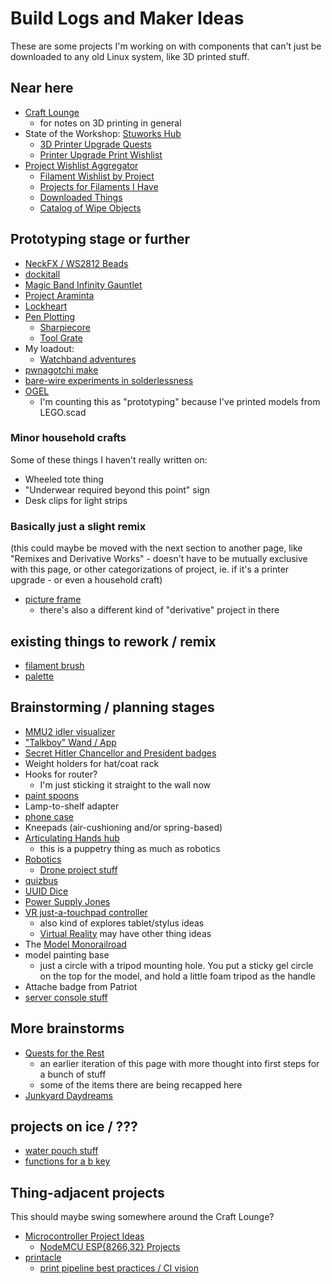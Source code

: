 # Build Logs and Maker Ideas

These are some projects I'm working on with components that can't just be downloaded to any old Linux system, like 3D printed stuff.

## Near here

- [Craft Lounge](a3e30d39-0949-4226-87ec-aa5d1b775b05.md)
  - for notes on 3D printing in general
- State of the Workshop: [Stuworks Hub](81a063e3-0f64-4167-a6f9-10dfe2b76d1a.md)
  - [3D Printer Upgrade Quests](0b49c0ed-b327-4005-879e-59762d3af2b5.md)
  - [Printer Upgrade Print Wishlist](b4b48cda-c651-4d10-a19e-7a6ebf9b34ec.md)
- [Project Wishlist Aggregator](b154bbe5-02ef-4e21-a828-84f8af54cb8e.md)
  - [Filament Wishlist by Project](7382f3b2-b2da-404a-a1f8-eb6efd84ec49.md)
  - [Projects for Filaments I Have](3285bdd0-8bbb-4e31-9ade-3a0674d7ab1e.md)
  - [Downloaded Things](d59c0c38-fc87-4ef2-82b5-715f58add1cc.md)
  - [Catalog of Wipe Objects](05fa2e42-0f55-49ac-af91-b2fa01258410.md)

## Prototyping stage or further

- [NeckFX / WS2812 Beads](6dc617ce-7fc0-4c57-937e-2656af78f664.md)
- [dockitall](c35f78b3-9cbb-4f26-ae38-fd4321589947.md)
- [Magic Band Infinity Gauntlet](1647ef1d-19ba-4367-96cf-ef5bfc3a857b.md)
- [Project Araminta](1117c481-fcca-4869-9f31-ca43a5123158.md)
- [Lockheart](0f6a9502-2415-4b6b-a8a2-9e13c0339e71.md)
- [Pen Plotting](3a698fe3-1c6e-47e9-8cb8-ca1fb9c4a06b.md)
  - [Sharpiecore](d8b3233a-57a6-41a0-a843-c0f8f7296de3.md)
  - [Tool Grate](41f6ab8f-3187-4900-a752-71acf1799344.md)
- My loadout:
  - [Watchband adventures](b194cbe8-90c1-4a0c-8996-8bbcb6fce221.md)
- [pwnagotchi make](0c6ae40e-3bd6-44b2-a93f-736f2a8b5f1a.md)
- [bare-wire experiments in solderlessness](7e9e379d-3196-46ae-ab33-d0c10d8ad63b.md)
- [OGEL](aab50e29-d082-4d9f-8f5c-75fcd2335db4.md)
  - I'm counting this as "prototyping" because I've printed models from LEGO.scad

### Minor household crafts

Some of these things I haven't really written on:

- Wheeled tote thing
- "Underwear required beyond this point" sign
- Desk clips for light strips

### Basically just a slight remix

(this could maybe be moved with the next section to another page, like "Remixes and Derivative Works" - doesn't have to be mutually exclusive with this page, or other categorizations of project, ie. if it's a printer upgrade - or even a household craft)

- [picture frame](9bb83fc7-595b-4c02-a879-1e60427cb32d.md)
  - there's also a different kind of "derivative" project in there

## existing things to rework / remix

- [filament brush](d8f0798e-5554-418e-82dd-c5356a38ccc1.md)
- [palette](54deb2e0-6ad2-40aa-aeb7-738a728c8f88.md)

## Brainstorming / planning stages

- [MMU2 idler visualizer](eac745f8-8908-46ec-ad84-fe4782b510bc.md)
- ["Talkboy" Wand / App](013b9cef-fe03-49cd-9641-81caf3733a64.md)
- [Secret Hitler Chancellor and President badges](011ceb93-f8cd-401b-ac17-f69d5b0a987a.md)
- Weight holders for hat/coat rack
- Hooks for router?
  - I'm just sticking it straight to the wall now
- [paint spoons](7c11f08e-9c93-413b-ac4a-9b122148d11e.md)
- Lamp-to-shelf adapter
- [phone case](1dfa9859-4254-40bc-809f-d338214d1e43.md)
- Kneepads (air-cushioning and/or spring-based)
- [Articulating Hands hub](ae243a39-d980-4268-93f7-1919af519b46.md)
  - this is a puppetry thing as much as robotics
- [Robotics](4e40eaae-f191-4c45-a1b7-bc1022f0e210.md)
  - [Drone project stuff](cd719be0-5b7c-4263-accf-cf6cddb2a16b.md)
- [quizbus](5414893b-fef4-473a-9a13-9a8252b3f3fe.md)
- [UUID Dice](5075bbef-356b-4022-910b-53fae7382803.md)
- [Power Supply Jones](d2959ea0-4736-41fe-9f9e-59e34d39e51e.md)
- [VR just-a-touchpad controller](fc1ed894-b4bb-4e2b-925e-503491970f63.md)
  - also kind of explores tablet/stylus ideas
  - [Virtual Reality](2b095b7b-508a-4c80-a4a8-803088300437.md) may have other thing ideas
- The [Model Monorailroad](6952abc2-db3c-492f-aded-331b7b7a50bb.md)
- model painting base
  - just a circle with a tripod mounting hole. You put a sticky gel circle on the top for the model, and hold a little foam tripod as the handle
- Attache badge from Patriot
- [server console stuff](4c4ef560-d283-4665-8fcb-25c2addd9253.md)

## More brainstorms

- [Quests for the Rest](7b7873d1-bf91-4a25-82e2-78d533ecc099.md)
  - an earlier iteration of this page with more thought into first steps for a bunch of stuff
  - some of the items there are being recapped here
- [Junkyard Daydreams](33bcb20b-5d20-42e5-8eba-15541882e48a.md)

## projects on ice / ???

- [water pouch stuff](48a82492-9669-48e0-acc4-267b0708f27e.md)
- [functions for a b key](436bf677-ab57-41e1-8fd0-c6f984e7072e.md)

## Thing-adjacent projects

This should maybe swing somewhere around the Craft Lounge?

- [Microcontroller Project Ideas](e0cbecab-8aa3-4116-adea-c633e3e17cd8.md)
  - [NodeMCU ESP{8266,32} Projects](be8ef21f-ea6e-4f96-8b87-9a54694fb29f.md)
- [printacle](d984a489-8c56-4665-a106-d6b4909319c8.md)
  - [print pipeline best practices / CI vision](b65a21d3-ed3d-41ac-aa22-122d551404ce.md)


